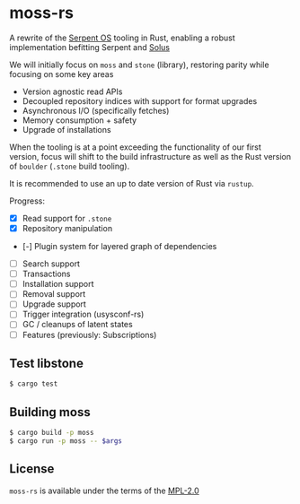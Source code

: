 # moss-rs

A rewrite of the [Serpent OS](https://serpentos.com) tooling in Rust, enabling a robust implementation befitting Serpent and [Solus](https://getsol.us)

We will initially focus on `moss` and `stone` (library), restoring parity while focusing on some key areas 

 - Version agnostic read APIs
 - Decoupled repository indices with support for format upgrades
 - Asynchronous I/O (specifically fetches)
 - Memory consumption + safety
 - Upgrade of installations

When the tooling is at a point exceeding the functionality of our first version, focus will shift to the build infrastructure as well
as the Rust version of `boulder` (`.stone` build tooling).

It is recommended to use an up to date version of Rust via `rustup`.

Progress:

 - [x] Read support for `.stone`
 - [x] Repository manipulation
 - [-] Plugin system for layered graph of dependencies
 - [ ] Search support
 - [ ] Transactions
 - [ ] Installation support
 - [ ] Removal support
 - [ ] Upgrade support
 - [ ] Trigger integration (usysconf-rs)
 - [ ] GC / cleanups of latent states
 - [ ] Features (previously: Subscriptions)

## Test libstone

```bash
$ cargo test
```


## Building moss

```bash
$ cargo build -p moss
$ cargo run -p moss -- $args
```

## License

`moss-rs` is available under the terms of the [MPL-2.0](https://spdx.org/licenses/MPL-2.0.html)

